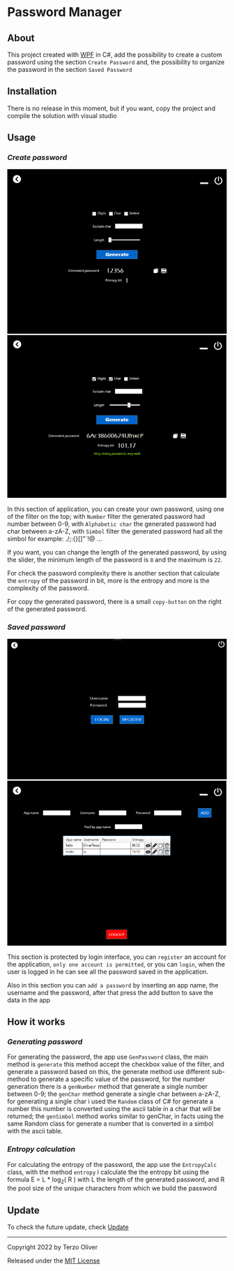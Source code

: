 # Password Manager

## About

This project created with [WPF](https://en.wikipedia.org/wiki/Windows_Presentation_Foundation) in C#, add the possibility to create a custom password using the section `Create Password` and, the possibility to organize the password in the section `Saved Password` 

## Installation

There is no release in this moment, but if you want, copy the project and compile the solution with visual studio

## Usage

### _Create password_

![Create Password](./imgGit/createPassword.png)
![Create Password](./imgGit/createPassword2.png)


In this section of application, you can create your own password, using one of the filter on the top; with `Number` filter the generated password had number between 0-9, with `Alphabetic char` the generated password had char between a-zA-Z, with `Simbol` filter the generated password had all the simbol for example: ./;:{}[]"`!@ ...

If you want, you can change the length of the generated password, by using the slider, the minimum length of the password is `8` and the maximum is `22`.

For check the password complexity there is another section that calculate the `entropy` of the password in bit, more is the entropy and more is the complexity of the password.

For copy the generated password, there is a small `copy-button` on the right of the generated password.


### _Saved password_

![Login](./imgGit/savedLogin.png)
![Saved Password](./imgGit/savedPassword.png)

This section is protected by login interface, you can `register` an account for the application, `only one account is permitted`, or you can `login`, when the user is logged in he can see all the password saved in the application.

Also in this section you can `add a password` by inserting an app name, the username and the password, after that press the add button to save the data in the app


## How it works

### _Generating password_

For generating the password, the app use `GenPassword` class, the main method is `generate` this method accept the checkbox value of the filter, and generate a password based on this, the generate method use different sub-method to generate a specific value of the password, for the number generation there is a `genNumber` method that generate a single number between 0-9; the `genChar` method generate a single char between a-zA-Z, for generating a single char i used the `Random` class of C# for generate a number this number is converted using the ascii table in a char that will be returned; the `genSimbol` method works similar to genChar, in facts using the same Random class for generate a number that is converted in a simbol with the ascii table. 

### _Entropy calculation_

For calculating the entropy of the password, the app use the `EntropyCalc` class, with the method `entropy` i calculate the the entropy bit using the formula E = L * log<sub>2</sub>( R ) with L the length of the generated password, and R the pool size of the unique characters from which we build the password

## Update

To check the future update, check [Update](UPDATE.md)

---

Copyright 2022 by Terzo Oliver

Released under the [MIT License](LICENSE)